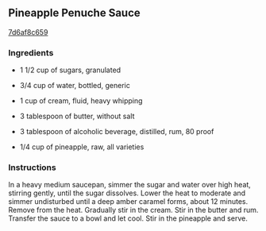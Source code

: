 ## Pineapple Penuche Sauce

[7d6af8c659](http://www.foodandwine.com/recipes/pineapple-penuche-sauce)

### Ingredients

 - 1 1/2 cup of sugars, granulated

 - 3/4 cup of water, bottled, generic

 - 1 cup of cream, fluid, heavy whipping

 - 3 tablespoon of butter, without salt

 - 3 tablespoon of alcoholic beverage, distilled, rum, 80 proof

 - 1/4 cup of pineapple, raw, all varieties

### Instructions

In a heavy medium saucepan, simmer the sugar and water over high heat, stirring gently, until the sugar dissolves. Lower the heat to moderate and simmer undisturbed until a deep amber caramel forms, about 12 minutes. Remove from the heat. Gradually stir in the cream. Stir in the butter and rum. Transfer the sauce to a bowl and let cool. Stir in the pineapple and serve.